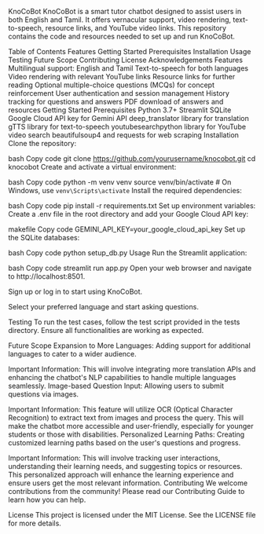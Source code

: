 KnoCoBot
KnoCoBot is a smart tutor chatbot designed to assist users in both English and Tamil. It offers vernacular support, video rendering, text-to-speech, resource links, and YouTube video links. This repository contains the code and resources needed to set up and run KnoCoBot.

Table of Contents
Features
Getting Started
Prerequisites
Installation
Usage
Testing
Future Scope
Contributing
License
Acknowledgements
Features
Multilingual support: English and Tamil
Text-to-speech for both languages
Video rendering with relevant YouTube links
Resource links for further reading
Optional multiple-choice questions (MCQs) for concept reinforcement
User authentication and session management
History tracking for questions and answers
PDF download of answers and resources
Getting Started
Prerequisites
Python 3.7+
Streamlit
SQLite
Google Cloud API key for Gemini API
deep_translator library for translation
gTTS library for text-to-speech
youtubesearchpython library for YouTube video search
beautifulsoup4 and requests for web scraping
Installation
Clone the repository:

bash
Copy code
git clone https://github.com/yourusername/knocobot.git
cd knocobot
Create and activate a virtual environment:

bash
Copy code
python -m venv venv
source venv/bin/activate   # On Windows, use `venv\Scripts\activate`
Install the required dependencies:

bash
Copy code
pip install -r requirements.txt
Set up environment variables:
Create a .env file in the root directory and add your Google Cloud API key:

makefile
Copy code
GEMINI_API_KEY=your_google_cloud_api_key
Set up the SQLite databases:

bash
Copy code
python setup_db.py
Usage
Run the Streamlit application:

bash
Copy code
streamlit run app.py
Open your web browser and navigate to http://localhost:8501.

Sign up or log in to start using KnoCoBot.

Select your preferred language and start asking questions.

Testing
To run the test cases, follow the test script provided in the tests directory. Ensure all functionalities are working as expected.

Future Scope
Expansion to More Languages: Adding support for additional languages to cater to a wider audience.

Important Information: This will involve integrating more translation APIs and enhancing the chatbot's NLP capabilities to handle multiple languages seamlessly.
Image-based Question Input: Allowing users to submit questions via images.

Important Information: This feature will utilize OCR (Optical Character Recognition) to extract text from images and process the query. This will make the chatbot more accessible and user-friendly, especially for younger students or those with disabilities.
Personalized Learning Paths: Creating customized learning paths based on the user's questions and progress.

Important Information: This will involve tracking user interactions, understanding their learning needs, and suggesting topics or resources. This personalized approach will enhance the learning experience and ensure users get the most relevant information.
Contributing
We welcome contributions from the community! Please read our Contributing Guide to learn how you can help.

License
This project is licensed under the MIT License. See the LICENSE file for more details.

